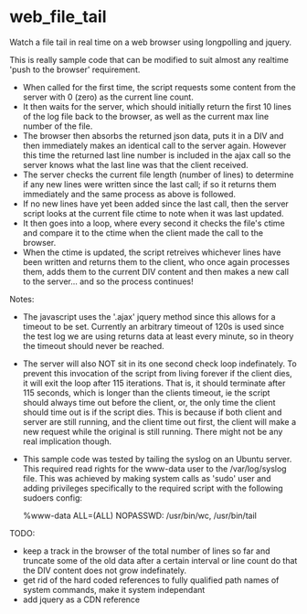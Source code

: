 # web_file_tail
Watch a file tail in real time on a web browser using longpolling and jquery.

This is really sample code that can be modified to suit almost any realtime 'push to the browser' requirement.

- When called for the first time, the script requests some content from the server with 0 (zero) as the current line count.
- It then waits for the server, which should initially return the first 10 lines of the log file back to the browser, 
  as well as the current max line number of the file.
- The browser then absorbs the returned json data, puts it in a DIV and then immediately makes an identical call to the server 
  again. However this time the returned last line number is included in the ajax call so the server knows what the last line was 
  that the client received.
- The server checks the current file length (number of lines) to determine if any new lines were written since the last call; if 
  so it returns them immediately and the same process as above is followed.
- If no new lines have yet been added since the last call, then the server script looks at the current file ctime to note when it
  was last updated.
- It then goes into a loop, where every second it checks the file's ctime and compare it to the ctime when the client made the 
  call to the browser. 
- When the ctime is updated, the script retreives whichever lines have been written and returns them to the client, who once 
  again processes them, adds them to the current DIV content and then makes a new call to the server... and so the process 
  continues!
  
Notes:
- The javascript uses the '.ajax' jquery method since this allows for a timeout to be set. Currently an arbitrary timeout of 120s
  is used since the test log we are using returns data at least every minute, so in theory the timeout should never be reached.
- The server will also NOT sit in its one second check loop indefinately. To prevent this invocation of the script from living 
  forever if the client dies, it will exit the loop after 115 iterations. That is, it should terminate after 115 seconds, which
  is longer than the clients timeout, ie the script should always time out before the client, or, the only time the client should 
  time out is if the script dies. This is because if both client and server are still running, and the client time out first, the
  client will make a new request while the original is still running. There might not be any real implication though.
- This sample code was tested by tailing the syslog on an Ubuntu server. This required read rights for the www-data user to the
  /var/log/syslog file. This was achieved by making system calls as 'sudo' user and adding privileges specifically to the 
  required script with the following sudoers config:
  
  %www-data ALL=(ALL) NOPASSWD: /usr/bin/wc, /usr/bin/tail
  
TODO:
- keep a track in the browser of the total number of lines so far and truncate some of the old data after a certain interval 
  or line count do that the DIV content does not grow indefinately.
- get rid of the hard coded references to fully qualified path names of system commands, make it system independant
- add jquery as a CDN reference
